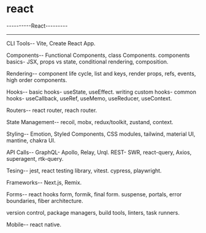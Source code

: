 # react


----------React---------
***********************
CLI Tools--
Vite, Create React App.

Components--
Functional Components, class Components.
components basics- JSX, props vs state, conditional rendering, composition.

Rendering--
component life cycle, list and keys, render props, refs, events, high order components.

Hooks--
basic hooks- useState, useEffect.
writing custom hooks- common hooks- useCallback, useRef, useMemo, useReducer, useContext.

Routers--
react router, reach router.

State Management--
recoil, mobx, redux/toolkit, zustand, context.


Styling--
Emotion, Styled Components, CSS modules, tailwind, material UI, mantine, chakra UI.


API Calls--
GraphQL- Apollo, Relay, Urql.
REST- SWR, react-query, Axios, superagent, rtk-query. 

Tesing--
jest, react testing library, vitest.
cypress, playwright.


Frameworks--
Next.js, Remix.

Forms--
react hooks form, formik, final form.
suspense, portals, error boundaries, fiber architecture.

version control, package managers, build tools, linters, task runners.


Mobile--
react native.
